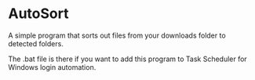 # AutoSort

A simple program that sorts out files from your downloads folder to detected folders.

The .bat file is there if you want to add this program to Task Scheduler for Windows login automation.
